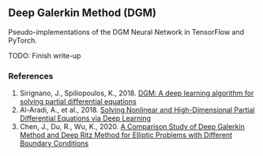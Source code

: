 ## Deep Galerkin Method (DGM)
Pseudo-implementations of the DGM Neural Network in TensorFlow and PyTorch. 

TODO: Finish write-up

### References

1. Sirignano, J., Spiliopoulos, K., 2018. [DGM: A deep learning algorithm for solving partial differential equations](https://arxiv.org/pdf/1708.07469v5.pdf)
2. Al-Aradi, A., et al., 2018. [Solving Nonlinear and High-Dimensional Partial Differential Equations via Deep Learning](https://arxiv.org/pdf/1811.08782.pdf)
3. Chen, J., Du, R., Wu, K., 2020. [A Comparison Study of Deep Galerkin Method and Deep Ritz Method for Elliptic Problems with Different Boundary Conditions](https://arxiv.org/pdf/2005.04554.pdf)

